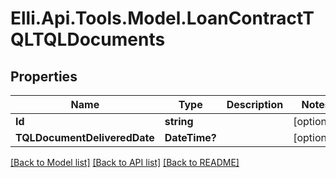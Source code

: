 # Elli.Api.Tools.Model.LoanContractTQLTQLDocuments
## Properties

Name | Type | Description | Notes
------------ | ------------- | ------------- | -------------
**Id** | **string** |  | [optional] 
**TQLDocumentDeliveredDate** | **DateTime?** |  | [optional] 

[[Back to Model list]](../README.md#documentation-for-models) [[Back to API list]](../README.md#documentation-for-api-endpoints) [[Back to README]](../README.md)

